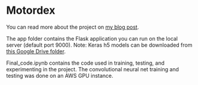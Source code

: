 # Motordex
You can read more about the project on [my blog post](www.justindchien.com/blog/motordex).

The app folder contains the Flask application you can run on the local server (default port 9000).
Note: Keras h5 models can be downloaded from [this Google Drive folder](https://drive.google.com/open?id=0B-LdLn5YkfNUbW9mRFRXdWRhQVU).

Final_code.ipynb contains the code used in training, testing, and experimenting in the project. The convolutional neural net training and testing was done on an AWS GPU instance.
